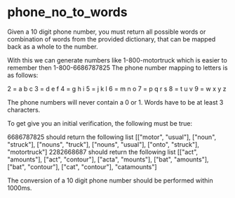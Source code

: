 # phone_no_to_words
Given a 10 digit phone number, you must return all possible words or combination of words from the provided dictionary, that can be mapped back as a whole to the number.

With this we can generate numbers like 1-800-motortruck which is easier to remember then 1-800-6686787825
The phone number mapping to letters is as follows:

2 = a b c
3 = d e f
4 = g h i
5 = j k l
6 = m n o
7 = p q r s
8 = t u v
9 = w x y z
 
The phone numbers will never contain a 0 or 1. 
Words have to be at least 3 characters.

To get give you an initial verification, the following must be true:

6686787825 should return the following list [["motor", "usual"], ["noun", "struck"], ["nouns", "truck"], ["nouns", "usual"], ["onto", "struck"], "motortruck"]
2282668687 should return the following list [["act", "amounts"], ["act", "contour"], ["acta", "mounts"], ["bat", "amounts"], ["bat", "contour"], ["cat", "contour"], "catamounts"]

The conversion of a 10 digit phone number should be performed within 1000ms.